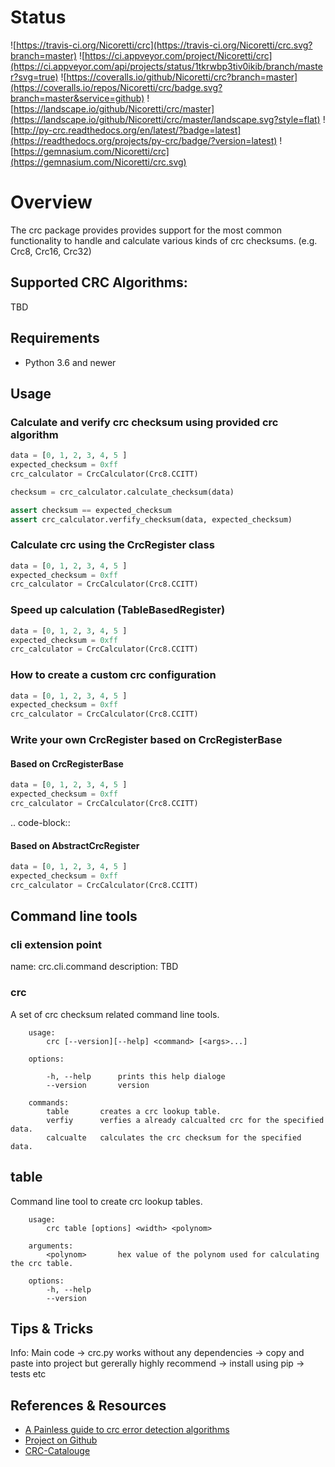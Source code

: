 # Status

![https://travis-ci.org/Nicoretti/crc](https://travis-ci.org/Nicoretti/crc.svg?branch=master)
![https://ci.appveyor.com/project/Nicoretti/crc](https://ci.appveyor.com/api/projects/status/1tkrwbp3tiv0ikib/branch/master?svg=true)
![https://coveralls.io/github/Nicoretti/crc?branch=master](https://coveralls.io/repos/Nicoretti/crc/badge.svg?branch=master&service=github)
![https://landscape.io/github/Nicoretti/crc/master](https://landscape.io/github/Nicoretti/crc/master/landscape.svg?style=flat)
![http://py-crc.readthedocs.org/en/latest/?badge=latest](https://readthedocs.org/projects/py-crc/badge/?version=latest)
![https://gemnasium.com/Nicoretti/crc](https://gemnasium.com/Nicoretti/crc.svg)

# Overview
The crc package provides provides support for the most common functionality to handle and calculate various kinds of crc checksums.
(e.g. Crc8, Crc16, Crc32)

## Supported CRC Algorithms:
TBD

## Requirements
* Python 3.6 and newer


## Usage

### Calculate and verify crc checksum using provided crc algorithm
```python
data = [0, 1, 2, 3, 4, 5 ]
expected_checksum = 0xff
crc_calculator = CrcCalculator(Crc8.CCITT)

checksum = crc_calculator.calculate_checksum(data)

assert checksum == expected_checksum
assert crc_calculator.verfify_checksum(data, expected_checksum)
```

### Calculate crc using the CrcRegister class
```python
data = [0, 1, 2, 3, 4, 5 ]
expected_checksum = 0xff
crc_calculator = CrcCalculator(Crc8.CCITT)
```

### Speed up calculation (TableBasedRegister)
```python
data = [0, 1, 2, 3, 4, 5 ]
expected_checksum = 0xff
crc_calculator = CrcCalculator(Crc8.CCITT)
```

### How to create a custom crc configuration
```python
data = [0, 1, 2, 3, 4, 5 ]
expected_checksum = 0xff
crc_calculator = CrcCalculator(Crc8.CCITT)
```

### Write your own CrcRegister based on CrcRegisterBase

#### Based on CrcRegisterBase

```python
data = [0, 1, 2, 3, 4, 5 ]
expected_checksum = 0xff
crc_calculator = CrcCalculator(Crc8.CCITT)
```
.. code-block::


#### Based on AbstractCrcRegister
```python
data = [0, 1, 2, 3, 4, 5 ]
expected_checksum = 0xff
crc_calculator = CrcCalculator(Crc8.CCITT)
```


## Command line tools

### cli extension point
name:  crc.cli.command
description: TBD

### crc
A set of crc checksum related command line tools.

```
    usage:
        crc [--version][--help] <command> [<args>...]

    options:

        -h, --help      prints this help dialoge
        --version       version

    commands:
        table       creates a crc lookup table.
        verfiy      verfies a already calcualted crc for the specified data.
        calcualte   calculates the crc checksum for the specified data.
```

table
-----
Command line tool to create crc lookup tables.
```
    usage:
        crc table [options] <width> <polynom>

    arguments:
        <polynom>       hex value of the polynom used for calculating the crc table.

    options:
        -h, --help
        --version
```

Tips & Tricks
-------------
Info:
Main code -> crc.py works without any dependencies -> copy and paste into project
but gererally highly recommend -> install using pip -> tests etc


References & Resources
-----------------------
* [A Painless guide to crc error detection algorithms](http://www.zlib.net/crc_v3.txt)
* [Project on Github](https://github.com/Nicoretti/crc)
* [CRC-Catalouge](http://reveng.sourceforge.net/crc-catalogue/all.htm)

